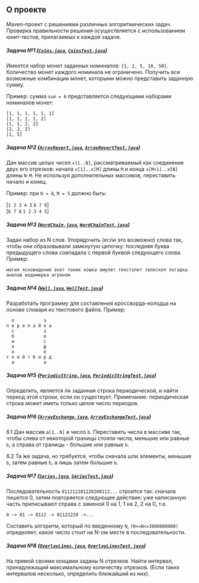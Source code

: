 ﻿## О проекте
Maven-проект с решениями различных алгоритмических задач. Проверка правильности решения осуществляется с использованием юнит-тестов, прилагаемых к каждой задаче.

##### Задача №1 ([`Coins.java`](src/main/java/lib/clearclass/tasks/Coins.java), [`CoinsTest.java`](src/test/java/lib/clearclass/tasks/CoinsTest.java))

Имеется набор монет заданных номиналов: `{1, 2, 5, 10, 50}`. Количество монет каждого номинала не ограничено. Получить все возможные комбинации монет, которыми можно представить заданную сумму. 

Пример: сумма `sum = 6` представляется следующими наборами номиналов монет:  

```
[1, 1, 1, 1, 1, 1]  
[1, 1, 1, 1, 2]  
[1, 1, 2, 2]  
[2, 2, 2]  
[1, 5]  
```

##### Задача №2 ([`ArrayRevert.java`](src/main/java/lib/clearclass/tasks/ArrayRevert.java), [`ArrayRevertTest.java`](src/test/java/lib/clearclass/tasks/ArrayRevertTest.java))

Дан массив целых чисел `x[1..N]`, рассматриваемый как соединение двух его отрезков: начала `x[1]..x[M]` длины `M` и конца `x[M+1]..x[N]` длины `N-M`. Не используя дополнительных массивов, переставить начало и конец.

Пример: при `N = 8`, `M = 5` должно быть:  

\[`1 2 3 4 5` `6 7 8`\]   
\[`6 7 8` `1 2 3 4 5`\]

##### Задача №3 ([`WordChain.java`](src/main/java/lib/clearclass/tasks/WordChain.java), [`WordChainTest.java`](src/test/java/lib/clearclass/tasks/WordChainTest.java))

Задан набор из N слов. Упорядочить (если это возможно) слова так, чтобы они образовывали замкнутую цепочку: последняя буква предыдущего слова совпадала с первой буквой следующего слова. Пример:

`магия ясновидение енот тоник кошка амулет текстолит телескоп погадка анклав водомерка агроном`

##### Задача №4 ([`Well.java`](src/main/java/lib/clearclass/tasks/Well.java), [`WellTest.java`](src/test/java/lib/clearclass/tasks/WellTest.java))

Разработать программу для составления кроссворда-колодца на основе словаря из текстового файла. Пример:

      л           э  
    п е р е п а й к а
      с           з  
      б           о  
      и           с  
      я           ф  
      н           е  
    с к е й т б о р д
      а           а  

##### Задача №5 ([`PeriodicString.java`](src/main/java/lib/clearclass/tasks/PeriodicString.java), [`PeriodicStringTest.java`](src/test/java/lib/clearclass/tasks/PeriodicStringTest.java))

Определить, является ли заданная строка периодической, и найти период этой строки, если он существует. Примечание: периодическая строка может иметь только целое число периодов.

##### Задача №6 ([`ArrayExchange.java`](src/main/java/lib/clearclass/tasks/ArrayExchange.java), [`ArrayExchangeTest.java`](src/test/java/lib/clearclass/tasks/ArrayExchangeTest.java))

6.1 Дан массив `a[1..N]` и число `b`. Переставить числа в массиве так, чтобы слева от некоторой границы стояли числа, меньшие или равные `b`, а справа от границы - большие или равные `b`.

6.2 Та же задача, но требуется, чтобы сначала шли элементы, меньшие `b`, затем равные `b`, а лишь затем большие `b`.

##### Задача №7 ([`Series.java`](src/main/java/lib/clearclass/tasks/Series.java), [`SeriesTest.java`](src/test/java/lib/clearclass/tasks/SeriesTest.java))

Последовательность `011212201220200112...` строится так: сначала пишется 0, затем повторяется следующее действие: уже написанную часть приписывают справа с заменой 0 на 1, 1 на 2, 2 на 0, т.е.

    0 -> 01 -> 0112 -> 01121220 ->...
    
Составить алгоритм, который по введенному `N`, `(0<=N<=3000000000)` определяет, какое число стоит на N-ом месте в последовательности.

##### Задача №8 ([`OverlayLines.java`](src/main/java/lib/clearclass/tasks/OverlayLines.java), [`OverlayLinesTest.java`](src/test/java/lib/clearclass/tasks/OverlayLinesTest.java))

На пpямой своими концами заданы N отpезков. Найти интервал, принадлежащий максимальному количеству отрезков. (Если таких интервалов несколько, определить ближайший из них).
